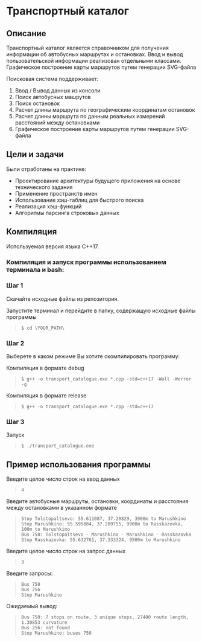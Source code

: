 # Транспортный каталог

## Описание

Транспортный каталог является справочником для получения информации об автобусных маршрутах и остановках.
Ввод и вывод пользовательской информации реализован отдельными классами.
Графическое построение карты маршрутов путем генерации SVG-файла

Поисковая система поддерживает:
1. Ввод / Вывод данных из консоли
2. Поиск автобусных машрутов
3. Поиск остановок
4. Расчет длины маршрута по географическим координатам остановок
5. Расчет длины маршрута по данным реальных измерений расстояний между остановками
6. Графическое построение карты маршрутов путем генерации SVG-файла

## Цели и задачи 

Были отработаны на практике:
- Проектирование архитектуры будущего приложения на основе технического задания
- Применение пространств имен
- Использование хэш-таблиц для быстрого поиска
- Реализация хэш-функций
- Алгоритмы парсинга строковых данных

## Компиляция

Используемая версия языка C++17.

### Компиляция и запуск программы использованием терминала и bash:

### Шаг 1

Скачайте исходные файлы из репозитория.

Запустите терминал и перейдите в папку, содержащую исходные файлы программы

> `$ cd \YOUR_PATH\`

### Шаг 2

Выберете в каком режиме Вы хотите скомпилировать программу:

Компиляция в формате debug

> `$ g++ -o transport_catalogue.exe *.cpp -std=c++17 -Wall -Werror -g`

Компиляция в формате release

> `$ g++ -o transport_catalogue.exe *.cpp -std=c++17`

### Шаг 3

Запуск

> `$ ./transport_catalogue.exe`

## Пример использования программы

Введите целое число строк на ввод данных

> `4`

Введите автобусные маршруты, остановки, координаты и расстояния между остановками в указанном формате

> `Stop Tolstopaltsevo: 55.611087, 37.20829, 3900m to Marushkino`<br>
> `Stop Marushkino: 55.595884, 37.209755, 9900m to Rasskazovka, 100m to Marushkino`<br>
> `Bus 750: Tolstopaltsevo - Marushkino - Marushkino - Rasskazovka`<br>
> `Stop Rasskazovka: 55.632761, 37.333324, 9500m to Marushkino`<br>

Введите целое число строк на запрос данных

> `3`

Введите запросы:

> `Bus 750`<br>
> `Bus 256`<br>
> `Stop Marushkino`

Ожидаемый вывод:

> `Bus 750: 7 stops on route, 3 unique stops, 27400 route length, 1.30853 curvature`<br>
> `Bus 256: not found`<br>
> `Stop Marushkino: buses 750`
